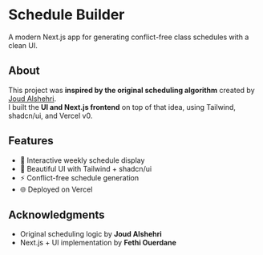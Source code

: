 # Schedule Builder

A modern Next.js app for generating conflict-free class schedules with a clean UI.

## About

This project was **inspired by the original scheduling algorithm** created by [Joud Alshehri](https://github.com/JAshehri/student_group_Generater).  
I built the **UI and Next.js frontend** on top of that idea, using Tailwind, shadcn/ui, and Vercel v0.

## Features
- 📅 Interactive weekly schedule display
- 🎨 Beautiful UI with Tailwind + shadcn/ui
- ⚡ Conflict-free schedule generation
- 🌐 Deployed on Vercel

## Acknowledgments
- Original scheduling logic by **Joud Alshehri**
- Next.js + UI implementation by **Fethi Ouerdane**
